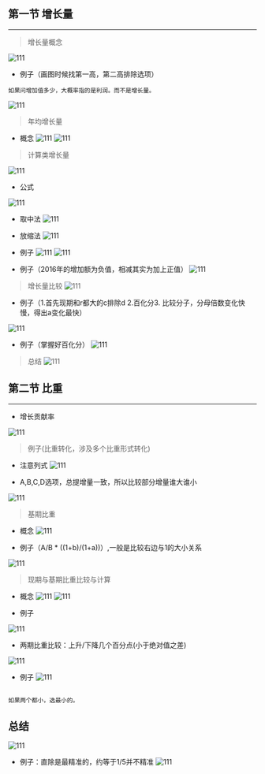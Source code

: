
## 第一节 增长量

-----

> 增长量概念

![111](../images/58.png)


- 例子（画图时候找第一高，第二高排除选项）
```
如果问增加值多少，大概率指的是利润。而不是增长量。

```

![111](../images/59.png)


>  年均增长量

- 概念
![111](../images/60.png)
![111](../images/61.png)


> 计算类增长量

![111](../images/62.png)


- 公式

![111](../images/63.png)

- 取中法
![111](../images/64.png)


- 放缩法
![111](../images/65.png)

- 例子
![111](../images/66.png)
![111](../images/67.png)
- 例子（2016年的增加额为负值，相减其实为加上正值）
![111](../images/68.png)

> 增长量比较
![111](../images/69.png)

- 例子（1.首先现期和r都大的c排除d 2.百化分3. 比较分子，分母倍数变化快慢，得出a变化最快）

![111](../images/70.png)
- 例子（掌握好百化分）
![111](../images/71.png)
> 总结
![111](../images/72.png)


## 第二节 比重

-----

- 增长贡献率

![111](../images/73.png)

> 例子(比重转化，涉及多个比重形式转化)

- 注意列式
![111](../images/74.png)

- A,B,C,D选项，总提增量一致，所以比较部分增量谁大谁小

![111](../images/75.png)



> 基期比重

- 概念
![111](../images/76.png)

- 例子（A/B * ((1+b)/(1+a))）,一般是比较右边与1的大小关系

![111](../images/77.png)

> 现期与基期比重比较与计算
- 概念
![111](../images/78.png)
![111](../images/79.png)

- 例子

![111](../images/80.png)

- 两期比重比较：上升/下降几个百分点(小于绝对值之差)

![111](../images/81.png)
- 例子
![111](../images/82.png)

```

如果两个都小，选最小的。

```
## 总结

![111](../images/83.png)

- 例子：直除是最精准的，约等于1/5并不精准
![111](../images/84.png)

